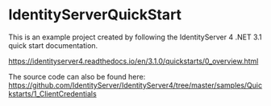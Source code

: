 # IdentityServerQuickStart

This is an example project created by following the IdentityServer 4 .NET 3.1 quick start documentation. 

https://identityserver4.readthedocs.io/en/3.1.0/quickstarts/0_overview.html

The source code can also be found here: 
https://github.com/IdentityServer/IdentityServer4/tree/master/samples/Quickstarts/1_ClientCredentials